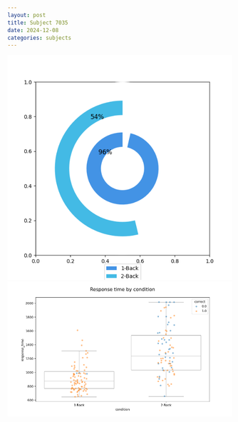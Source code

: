 ```yaml
---
layout: post
title: Subject 7035
date: 2024-12-08
categories: subjects
---
```


![](data/7035/run-6/7035_accuracy_by_condition.png)
![](data/7035/run-6/7035_response_time_by_condition.png)
